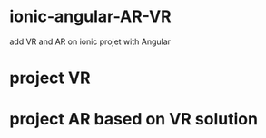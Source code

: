 # ionic-angular-AR-VR
add VR and AR on ionic projet with Angular

# project VR
# project AR based on VR solution
